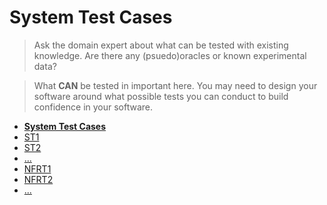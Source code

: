 # System Test Cases

> Ask the domain expert about what can be tested with existing knowledge. Are there any (psuedo)oracles or known experimental data?

> What **CAN** be tested in important here. You may need to design your software around what possible tests you can conduct to build confidence in your software.

- [**System Test Cases**](README.md)
- [ST1](ST1.md)
- [ST2](ST2.md)
- [...](...)
- [NFRT1](NFRT1.md)
- [NFRT2](NFRT2.md)
- [...](...)